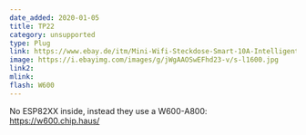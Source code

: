 ```yaml
---
date_added: 2020-01-05
title: TP22
category: unsupported
type: Plug
link: https://www.ebay.de/itm/Mini-Wifi-Steckdose-Smart-10A-Intelligente-TP22-EU-Plug-Android-iOS-Google-Alexa/303268255173
image: https://i.ebayimg.com/images/g/jWgAAOSwEFhd23-v/s-l1600.jpg
link2: 
mlink: 
flash: W600
---
```

No ESP82XX inside, instead they use a W600-A800: https://w600.chip.haus/
